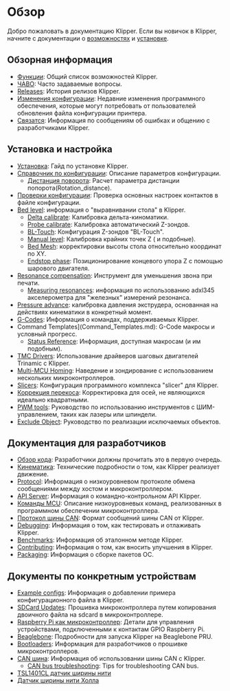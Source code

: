 # Обзор

Добро пожаловать в документацию Klipper. Если вы новичок в Klipper, начните с документации о [возможностях](Features.md) и [установке](Installation.md).

## Обзорная информация

- [Функции](Features.md): Общий список возможностей Klipper.
- [ЧАВО](FAQ.md): Часто задаваемые вопросы.
- [Releases](Releases.md): История релизов Klipper.
- [Изменения конфигурации](Config_Changes.md): Недавние изменения программного обеспечения, которые могут потребовать от пользователей обновления файла конфигурации принтера.
- [Связатся](Contact.md): Информация по сообщениям об ошибках и общению с разработчиками Klipper.

## Установка и настройка

- [Установка](Installation.md): Гайд по установке Klipper.
- [Справочник по конфигурации](Config_Reference.md): Описание параметров конфигурации.
   - [Дистанция поворота](Rotation_Distance.md): Расчет параметра дистанции попорота(Rotation_distance).
- [Проверки конфигурации](Config_checks.md): Проверка основных настроек контактов в файле конфигурации.
- [Bed level](Bed_Level.md): информация о "выравнивании стола" в Klipper.
   - [Delta calibrate](Delta_Calibrate.md): Калибровка дельта-киноматики.
   - [Probe calibrate](Probe_Calibrate.md): Калибровка автоматический Z-зондов.
   - [BL-Touch](BLTouch.md): Конфигурация Z-зондов "BL-Touch".
   - [Manual level](Manual_Level.md): Калибровка крайних точек Z ( и подобные).
   - [Bed Mesh](Bed_Mesh.md): корректировки высоты стола относительно  координат по  XY.
   - [Endstop phase](Endstop_Phase.md): Позиционирование концевого упора Z с помощью шарового двигателя.
- [Resonance compensation](Resonance_Compensation.md): Инструмент для уменьшения звона при печати.
   - [Measuring resonances](Measuring_Resonances.md): информация по использованию adxl345 акселерометра для "железных" измерений резонанса.
- [Pressure advance](Pressure_Advance.md): калибровка давления экструдера, основанная на действиях кинематики в конкретный момент.
- [G-Codes](G-Codes.md): Информация о командах, поддерживаемых Klipper.
- Command Templates](Command_Templates.md): G-Code макросы и условный прогресс.
   - [Status Reference](Status_Reference.md): Информация, доступная макросам (и им подобным).
- [TMC Drivers](TMC_Drivers.md): Использование драйверов шаговых двигателей Trinamic с Klipper.
- [Multi-MCU Homing](Multi_MCU_Homing.md): Наведение и зондирование с использованием нескольких микроконтроллеров.
- [Slicers](Slicers.md): Конфигурация программного комплекса "slicer" для Klipper.
- [Коррекция перекоса](Skew_Correction.md): Корректировка для осей, не являющихся идеально квадратными.
- [PWM tools](Using_PWM_Tools.md): Руководство по использованию инструментов с ШИМ-управлением, таких как лазеры или шпиндели.
- [Exclude Object](Exclude_Object.md): Руководство по реализации исключаемых объектов.

## Документация для разработчиков

- [Обзор кода](Code_Overview.md): Разработчики должны прочитать это в первую очередь.
- [Кинематика](Kinematics.md): Технические подробности о том, как Klipper реализует движение.
- [Protocol](Protocol.md): Информация о низкоуровневом протоколе обмена сообщениями между хостом и микроконтроллером.
- [API Server](API_Server.md): Информация о командно-контрольном API Klipper.
- [Команды MCU](MCU_Commands.md): Описание низкоуровневых команд, реализованных в программном обеспечении микроконтроллера.
- [Протокол шины CAN](CANBUS_protocol.md): Формат сообщений шины CAN от Klipper.
- [Debugging](Debugging.md): Информация о том, как тестировать и отлаживать Klipper.
- [Benchmarks](Benchmarks.md): Информация об эталонном методе Klipper.
- [Contributing](CONTRIBUTING.md): Информация о том, как вносить улучшения в Klipper.
- [Packaging](Packaging.md): Информация о сборке пакетов ОС.

## Документы по конкретным устройствам

- [Example configs](Example_Configs.md): Информация о добавлении примера конфигурационного файла в Klipper.
- [SDCard Updates](SDCard_Updates.md): Прошивка микроконтроллера путем копирования двоичного файла на sdcard в микроконтроллере.
- [Raspberry Pi как микроконтроллер](RPi_microcontroller.md): Детали для управления устройствами, подключенными к контактам GPIO Raspberry Pi.
- [Beaglebone](Beaglebone.md): Подробности для запуска Klipper на Beaglebone PRU.
- [Bootloaders](Bootloaders.md): Информация для разработчиков о прошивке микроконтроллеров.
- [CAN шина](CANBUS.md): Информация об использовании шины CAN с Klipper.
   - [CAN bus troubleshooting](CANBUS_Troubleshooting.md): Tips for troubleshooting CAN bus.
- [TSL1401CL датчик ширины нити](TSL1401CL_Filament_Width_Sensor.md)
- [Датчик ширины нити Холла](Hall_Filament_Width_Sensor.md)
